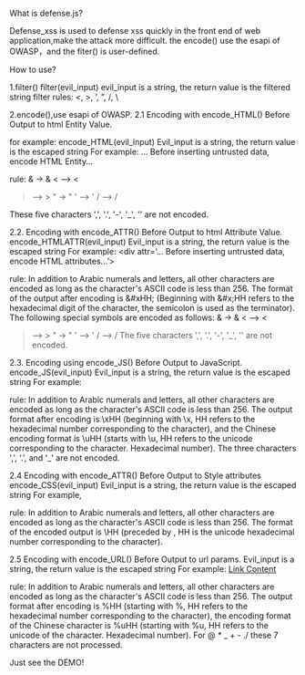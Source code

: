 What is defense.js?

Defense_xss is used to defense xss quickly in the front end of web application,make the attack more difficult.
the encode() use the esapi of OWASP，and the fiter() is user-defined.


How to use?

1.filter()
filter(evil_input)
evil_input is a string, the return value is the filtered string
filter rules:
<, >, ’, ”, /, \


2.encode(),use esapi of OWASP.
2.1 Encoding with encode_HTML() Before Output to html Entity Value.

for example:
 encode_HTML(evil_input)
 Evil_input is a string, the return value is the escaped string
 For example: <body>... Before inserting untrusted data, encode HTML Entity...</body>
 
rule:
& -> &amp;
< –> &lt;
> –> &gt;
" -> &quot;
' –> &#x27;
/ –> &#x2f;

These five characters ',', '.', '-', '_', '' are not encoded.


2.2. Encoding with encode_ATTR() Before Output to html Attribute Value.
 encode_HTMLATTR(evil_input)
 Evil_input is a string, the return value is the escaped string
For example: <div attr=’... Before inserting untrusted data, encode HTML attributes...’></div>

rule:
In addition to Arabic numerals and letters, all other characters are encoded as long as the character's ASCII code is less than 256. The format of the output after encoding is &#xHH; (Beginning with &#x;HH refers to the hexadecimal digit of the character, the semicolon is used as the terminator). The following special symbols are encoded as follows:
& -> &amp;
< –> &lt;
> –> &gt;
" -> &quot;
' –> &#x27;
/ –> &#x2f;
The five characters ',', '.', '-', '_', '' are not encoded.


2.3. Encoding using encode_JS() Before Output to JavaScript.
 encode_JS(evil_input)
 Evil_input is a string, the return value is the escaped string
For example: <script>x = "...encode JavaScript before inserting untrusted data..."</script>

rule:
In addition to Arabic numerals and letters, all other characters are encoded as long as the character's ASCII code is less than 256. The output format after encoding is \xHH (beginning with \x, HH refers to the hexadecimal number corresponding to the character), and the Chinese encoding format is \uHH (starts with \u, HH refers to the unicode corresponding to the character. Hexadecimal number).
The three characters ',', '.', and '_' are not encoded.


2.4 Encoding with encode_ATTR() Before Output to Style attributes
 encode_CSS(evil_input)
 Evil_input is a string, the return value is the escaped string
 For example, <style>selector {property: ...insert untrusted data before CSS encoding...}</style>

rule:
In addition to Arabic numerals and letters, all other characters are encoded as long as the character's ASCII code is less than 256. The format of the encoded output is \HH (preceded by \, HH is the unicode hexadecimal number corresponding to the character).


 2.5 Encoding with encode_URL() Before Output to url params.
 Evil_input is a string, the return value is the escaped string
 For example: <a href="http://www.abcd.com?param=...URL encoding before inserting untrusted data...">Link Content</a>

rule:
In addition to Arabic numerals and letters, all other characters are encoded as long as the character's ASCII code is less than 256. The output format after encoding is %HH (starting with %, HH refers to the hexadecimal number corresponding to the character), the encoding format of the Chinese character is %uHH (starting with %u, HH refers to the unicode of the character. Hexadecimal number).
For @ * _ + - ./ these 7 characters are not processed.

Just see the DEMO!